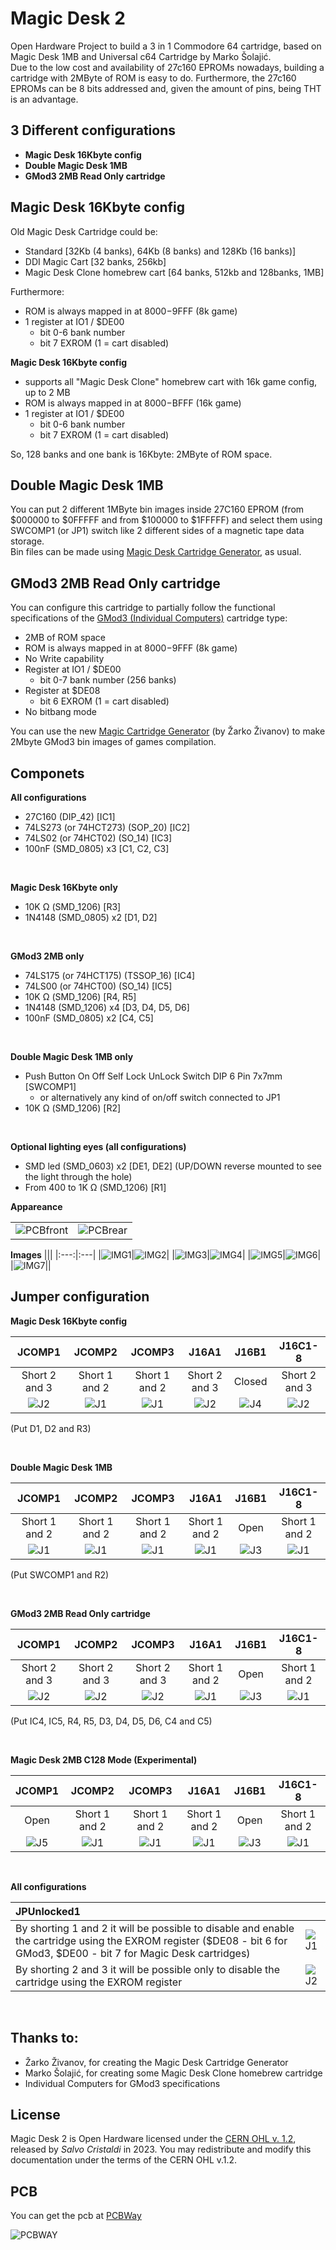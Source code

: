 # Magic Desk 2
Open Hardware Project to build a 3 in 1 Commodore 64 cartridge, based on Magic Desk 1MB and Universal c64 Cartridge by Marko Šolajić. <br/>
Due to the low cost and availability of 27c160 EPROMs nowadays, building a cartridge with 2MByte of ROM is easy to do. Furthermore, the 27c160 EPROMs can be 8 bits addressed and, given the amount of pins, being THT is an advantage.

3 Different configurations
-------------------------
- **Magic Desk 16Kbyte config**
- **Double Magic Desk 1MB**
- **GMod3 2MB Read Only cartridge**

Magic Desk 16Kbyte config
-------------------------
Old Magic Desk Cartridge could be:
- Standard [32Kb (4 banks), 64Kb (8 banks) and 128Kb (16 banks)]
- DDI Magic Cart [32 banks, 256kb]
- Magic Desk Clone homebrew cart [64 banks, 512kb and 128banks, 1MB]

Furthermore:
- ROM is always mapped in at $8000-$9FFF (8k game)
- 1 register at IO1 / $DE00
   - bit 0-6   bank number
   - bit 7     EXROM (1 = cart disabled)

**Magic Desk 16Kbyte config**
- supports all "Magic Desk Clone" homebrew cart with 16k game config, up to 2 MB
- ROM is always mapped in at $8000-$BFFF (16k game)
- 1 register at IO1 / $DE00
   - bit 0-6   bank number
   - bit 7     EXROM (1 = cart disabled)

So, 128 banks and one bank is 16Kbyte: 2MByte of ROM space.

Double Magic Desk 1MB
---------------------
You can put 2 different 1MByte bin images inside 27C160 EPROM (from $000000 to $0FFFFF and from $100000 to $1FFFFF) and select them using SWCOMP1 (or JP1) switch like 2 different sides of a magnetic tape data storage.<br/>Bin files can be made using [Magic Desk Cartridge Generator](https://bitbucket.org/zzarko/magic-desk-cartridge-generator/), as usual.

GMod3 2MB Read Only cartridge
-----------------------------
You can configure this cartridge to partially follow the functional specifications of the [GMod3 (Individual Computers)](http://wiki.icomp.de/wiki/GMod3) cartridge type:
- 2MB of ROM space
- ROM is always mapped in at $8000-$9FFF (8k game)
- No Write capability
- Register at IO1 / $DE00
   - bit 0-7   bank number (256 banks)
- Register at $DE08
   - bit 6 EXROM (1 = cart disabled)
- No bitbang mode

You can use the new [Magic Cartridge Generator](https://bitbucket.org/zzarko/magic-cartridge-generator) (by Žarko Živanov) to make 2Mbyte GMod3 bin images of games compilation.

Componets
---------
**All configurations**
- 27C160 (DIP_42) [IC1]
- 74LS273 (or 74HCT273) (SOP_20) [IC2]
- 74LS02 (or 74HCT02) (SO_14) [IC3]
- 100nF (SMD_0805) x3 [C1, C2, C3]

<br/>

**Magic Desk 16Kbyte only**
- 10K Ω (SMD_1206) [R3]
- 1N4148 (SMD_0805) x2 [D1, D2]

<br/>

**GMod3 2MB only**
- 74LS175 (or 74HCT175) (TSSOP_16) [IC4]
- 74LS00 (or 74HCT00) (SO_14) [IC5]
- 10K Ω (SMD_1206) [R4, R5]
- 1N4148 (SMD_1206) x4 [D3, D4, D5, D6]
- 100nF (SMD_0805) x2 [C4, C5]

<br/>

**Double Magic Desk 1MB only**
- Push Button On Off Self Lock UnLock Switch DIP 6 Pin 7x7mm [SWCOMP1]
  - or alternatively any kind of on/off switch connected to JP1
- 10K Ω (SMD_1206) [R2]

<br/>

**Optional lighting eyes (all configurations)**
- SMD led (SMD_0603) x2 [DE1, DE2] (UP/DOWN reverse mounted to see the light through the hole)
- From 400 to 1K Ω (SMD_1206) [R1]

**Appareance**

|||
|:---:|:---|
|![PCBfront](./images/MD2front.png)|![PCBrear](./images/MD2rear.png)|

**Images**
|||
|:---:|:---|
|![IMG1](./images/MD2_1.png)|![IMG2](./images/MD2_2.png)|
|![IMG3](./images/MD2_3.png)|![IMG4](./images/MD2_4.png)|
|![IMG5](./images/MD2_5.png)|![IMG6](./images/PIC_211311.jpg)|
|![IMG7](./images/PIC_211329.jpg)||

Jumper configuration
--------------------
**Magic Desk 16Kbyte config**

| JCOMP1 | JCOMP2 | JCOMP3 | J16A1 | J16B1 | J16C1-8|
|:---:|:---:|:---:|:---:|:---:|:---:|
|Short 2 and 3|Short 1 and 2|Short 1 and 2|Short 2 and 3|Closed|Short 2 and 3|
|![J2](./images/j2.png)|![J1](./images/j1.png)|![J1](./images/j1.png)|![J2](./images/j2.png)|![J4](./images/j4.png)|![J2](./images/j2.png)|

(Put D1, D2 and R3)

<br/>

**Double Magic Desk 1MB**

| JCOMP1 | JCOMP2 | JCOMP3 | J16A1 | J16B1 | J16C1-8|
|:---:|:---:|:---:|:---:|:---:|:---:|
|Short 1 and 2|Short 1 and 2|Short 1 and 2|Short 1 and 2|Open|Short 1 and 2|
|![J1](./images/j1.png)|![J1](./images/j1.png)|![J1](./images/j1.png)|![J1](./images/j1.png)|![J3](./images/j3.png)|![J1](./images/j1.png)|

(Put SWCOMP1 and R2)

<br/>

**GMod3 2MB Read Only cartridge**

| JCOMP1 | JCOMP2 | JCOMP3 | J16A1 | J16B1 | J16C1-8|
|:---:|:---:|:---:|:---:|:---:|:---:|
|Short 2 and 3|Short 2 and 3|Short 2 and 3|Short 1 and 2|Open|Short 1 and 2|
|![J2](./images/j2.png)|![J2](./images/j2.png)|![J2](./images/j2.png)|![J1](./images/j1.png)|![J3](./images/j3.png)|![J1](./images/j1.png)|

(Put IC4, IC5, R4, R5, D3, D4, D5, D6, C4 and C5)

<br/>

**Magic Desk 2MB C128 Mode (Experimental)**

| JCOMP1 | JCOMP2 | JCOMP3 | J16A1 | J16B1 | J16C1-8|
|:---:|:---:|:---:|:---:|:---:|:---:|
|Open|Short 1 and 2|Short 1 and 2|Short 1 and 2|Open|Short 1 and 2|
|![J5](./images/j5.png)|![J1](./images/j1.png)|![J1](./images/j1.png)|![J1](./images/j1.png)|![J3](./images/j3.png)|![J1](./images/j1.png)|

<br/>

**All configurations**

|JPUnlocked1| |
|:---|-|
|By shorting 1 and 2 it will be possible to disable and enable the cartridge using the EXROM register ($DE08 - bit 6 for GMod3, $DE00 - bit 7 for Magic Desk cartridges)|![J1](./images/j1.png)|
|By shorting 2 and 3 it will be possible only to disable the cartridge using the EXROM register|![J2](./images/j2.png)|

<br/>

Thanks to:
----------
- Žarko Živanov, for creating the Magic Desk Cartridge Generator
- Marko Šolajić, for creating some Magic Desk Clone homebrew cartridge
- Individual Computers for GMod3 specifications

License
-------
Magic Desk 2 is Open Hardware licensed under the [CERN OHL v. 1.2](http://ohwr.org/cernohl), released by *Salvo Cristaldi* in 2023. You may redistribute and modify this documentation under the terms of the CERN OHL v.1.2.

PCB
---
You can get the pcb at [PCBWay](https://www.pcbway.com/project/shareproject/Magic_Desk_2_for_Commodore_64_62898d63.html)

![PCBWAY](./images/pcbway.png)

